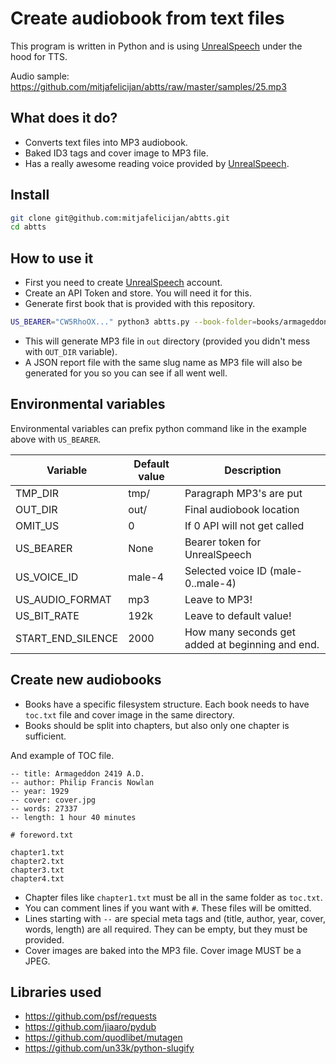 # Create audiobook from text files

This program is written in Python and is using
[UnrealSpeech](https://unrealspeech.com/) under the hood for TTS.

Audio sample: https://github.com/mitjafelicijan/abtts/raw/master/samples/25.mp3

## What does it do?

- Converts text files into MP3 audiobook.
- Baked ID3 tags and cover image to MP3 file.
- Has a really awesome reading voice provided by
  [UnrealSpeech](https://unrealspeech.com/).

## Install

```sh
git clone git@github.com:mitjafelicijan/abtts.git
cd abtts
```

## How to use it

- First you need to create [UnrealSpeech](https://unrealspeech.com/) account.
- Create an API Token and store. You will need it for this.
- Generate first book that is provided with this repository.

```sh
US_BEARER="CW5RhoOX..." python3 abtts.py --book-folder=books/armageddon-2419/
```

- This will generate MP3 file in `out` directory (provided you didn't mess with
  `OUT_DIR` variable).
- A JSON report file with the same slug name as MP3 file will also be generated
  for you so you can see if all went well.

## Environmental variables

Environmental variables can prefix python command like in the example above with
`US_BEARER`.

| Variable          | Default value | Description                                      |
|-------------------|---------------|--------------------------------------------------|
| TMP_DIR           | tmp/          | Paragraph MP3's are put                          |
| OUT_DIR           | out/          | Final audiobook location                         |
| OMIT_US           | 0             | If 0 API will not get called                     |
| US_BEARER         | None          | Bearer token for UnrealSpeech                    |
| US_VOICE_ID       | male-4        | Selected voice ID (male-0..male-4)               |
| US_AUDIO_FORMAT   | mp3           | Leave to MP3!                                    |
| US_BIT_RATE       | 192k          | Leave to default value!                          |
| START_END_SILENCE | 2000          | How many seconds get added at beginning and end. |

## Create new audiobooks

- Books have a specific filesystem structure. Each book needs to have `toc.txt`
file and cover image in the same directory.
- Books should be split into chapters, but also only one chapter is sufficient.

And example of TOC file.

```
-- title: Armageddon 2419 A.D.
-- author: Philip Francis Nowlan
-- year: 1929
-- cover: cover.jpg
-- words: 27337
-- length: 1 hour 40 minutes

# foreword.txt

chapter1.txt
chapter2.txt
chapter3.txt
chapter4.txt
```

- Chapter files like `chapter1.txt` must be all in the same folder as `toc.txt`.
- You can comment lines if you want with `#`. These files will be omitted.
- Lines starting with `--` are special meta tags and (title, author, year,
  cover, words, length) are all required. They can be empty, but they must be
  provided.
- Cover images are baked into the MP3 file. Cover image MUST be a JPEG.

## Libraries used

- https://github.com/psf/requests
- https://github.com/jiaaro/pydub
- https://github.com/quodlibet/mutagen
- https://github.com/un33k/python-slugify
